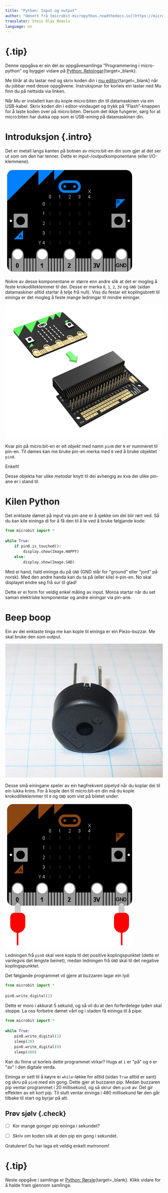 ```yaml
---
title: "Python: Input og output"
author: "Omsett frå [microbit-micropython.readthedocs.io](https://microbit-micropython.readthedocs.io/en/latest/tutorials/io.html)"
translator: Stein Olav Romslo
language: nn
---
```



<!-- To get a box around the text about the playlist and to make it distinct from the rest of the exercise-->
# {.tip}

Denne oppgåva er ein del av oppgåvesamlinga "Programmering i micro-python" og byggjer vidare på [Python: Retningar](../python_direction/python_direction_nn.html){target=_blank}.

Me tilrår at du lastar ned og skriv koden din i [mu editor](https://codewith.mu/){target=_blank} når du jobbar med desse oppgåvene. Instruksjonar for korleis ein lastar ned Mu finn du på nettsida via linken.

Når Mu er installert kan du kople micro:biten din til datamaskinen via ein USB-kabel. Skriv koden din i editor-vindauget og trykk på “Flash”-knappen for å laste koden over på micro:biten. Dersom det ikkje fungerer, sørg for at micro:biten har dukka opp som ei USB-eining på datamaskinen din.

# Introduksjon {.intro}

Det er metall langs kanten på botnen av micro:bit-en din som gjer at det ser ut
som om den har tenner. Dette er input-/outputkomponentane (eller I/O-klemmene).

![Bilete av ein blå micro:bit med input-/output-klemmer](./blue-microbit.png)

Nokre av desse komponentane er større enn andre slik at det er mogleg å feste
krokodilleklemmer til dei. Desse er merka `0`, `1`, `2`, `3V` og `GND` (sidan
datamaskiner alltid startar å telje frå null). Viss du festar eit koplingsbrett
til eininga er det mogleg å feste mange ledningar til mindre einingar.

![Bilete av ein micro:bit og eit koplingsbrett](./edge_connector_breakout_board.jpg)

Kvar pin på micro:bit-en er eit *objekt* med namn `pinN` der `N` er nummeret til
pin-en. Til dømes kan me bruke pin-en merka med `0` ved å bruke objektet `pin0`.

Enkelt!

Desse objekta har ulike *metodar* knytt til dei avhengig av kva dei ulike
pin-ane er i stand til.


# Kilen Python

Det enklaste dømet på input via pin-ane er å sjekke om dei blir rørt ved. Så du
kan kile eininga di for å få den til å le ved å bruke følgjande kode:

```python
from microbit import *

while True:
    if pin0.is_touched():
        display.show(Image.HAPPY)
    else:
        display.show(Image.SAD)
```

Med ei hand, hald eininga du på `GND` (GND står for "ground" eller "jord" på
norsk). Med den andre handa kan du ta på (eller kile) `0`-pin-en. No skal
displayet endre seg frå sur til glad!

Dette er ei form for veldig enkel måling av input. Moroa startar når du set
saman elektriske komponentar og andre einingar via pin-ane.


# Beep boop

Ein av dei enklaste tinga me kan kople til eininga er ein Piezo-buzzar. Me skal
bruke den som output.

![Bilete av ein piezo-buzzer](./piezo_buzzer.jpg)

Desse små einingane speler av ein høgfrekvent pipelyd når du koplar dei til ein
lukka krins. For å kople den til micro:bit-en din må du kople krokodilleklemmer
til `0` og `GND` som vist på biletet under.

![Bilete av micro:bit-en med krokodilleklemmer på 0 og GND](./pin0-gnd.png)

Ledningen frå `pin0` skal vere kopla til det positive koplingspunktet (dette er
vanlegvis det lengste beinet), medan ledningen frå `GND` skal til det negative
koplingspunktet.

Det følgjande programmet vil gjere at buzzaren lagar ein lyd:

```python
from microbit import *

pin0.write_digital(1)
```

Dette er moro i akkurat 5 sekund, og så vil du at den forferdelege lyden skal
stoppe. La oss forbetre dømet vårt og i staden få eininga til å pipe:

```python
from microbit import *

while True:
    pin0.write_digital(1)
    sleep(20)
    pin0.write_digital(0)
    sleep(480)
```

Kan du finne ut korleis dette programmet virkar? Hugs at `1` er "på" og `0` er
"av" i den digitale verda.

Eininga er sett til å køyre ei `while`-løkke for alltid (sidan `True` alltid er
sant) og skru på `pin0` med ein gong. Dette gjer at buzzaren pip. Medan buzzaren
pip ventar programmet i 20 millisekund, og så skrur den `pin0` av. Det gir
effekten av eit kort pip. Til slutt ventar eininga i 480 millisekund før den går
tilbake til start og byrjar på att.

## Prøv sjølv {.check}

- [ ] Kor mange gonger pip eininga i sekundet?

- [ ] Skriv om koden slik at den pip ein gong i sekundet.

Gratulerer! Du har laga eit veldig enkelt *metronom*!

<!--To get the link to the next exercise in a box. -->
# {.tip}

Neste oppgåve i samlinga er [Python: Rørsle](../python_movement/python_movement_nn.html){target=_blank}.
Klikk vidare for å halde fram gjennom samlinga.
